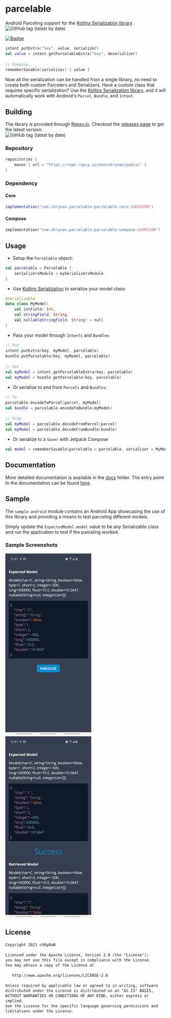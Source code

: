 # parcelable

Android Parceling support for the [Kotlinx Serialization library](https://github.com/Kotlin/kotlinx.serialization)
. <br />
<img alt="GitHub tag (latest by date)" src="https://img.shields.io/github/v/tag/chRyNaN/serialization-parcelable">

<a href="https://androidweekly.net/issues/issue-450"><img alt="Badge" src="https://androidweekly.net/issues/issue-450/badge" height="20px"></img></a>

```kotlin
intent.putExtra("key", value, serializer)
val value = intent.getParcelableExtra("key", deserializer)

// Compose
rememberSavable(serializer) { value }
```

Now all the serialization can be handled from a single library, no need to create both custom Parcelers and Serializers.
Have a custom class that requires specific serialization? Use
the [Kotlinx Serialization library](https://github.com/Kotlin/kotlinx.serialization), and it will automatically work
with Android's `Parcel`, `Bundle`, and `Intent`.

## Building

The library is provided through [Repsy.io](https://repsy.io). Checkout
the [releases page](https://github.com/chRyNaN/parcelable/releases) to get the latest version. <br />
<img alt="GitHub tag (latest by date)" src="https://img.shields.io/github/v/tag/chRyNaN/serialization-parcelable">

### Repository

```groovy
repositories {
    maven { url = "https://repo.repsy.io/mvn/chrynan/public" }
}
```

### Dependency

#### Core

```groovy
implementation("com.chrynan.parcelable:parcelable-core:$VERSION")
```

#### Compose

```kotlin
implementation("com.chrynan.parcelable:parcelable-compose:$VERSION")
```

## Usage

* Setup the `Parcelable` object:

```kotlin
val parcelable = Parcelable {
    serializersModule = mySerializersModule
}
```

* Use [Kotlinx Serialization](https://github.com/Kotlin/kotlinx.serialization) to serialize your model class:

```kotlin
@Serializable
data class MyModel(
    val intField: Int,
    val stringField: String,
    val nullableStringField: String? = null
)
```

* Pass your model through `Intents` and `Bundles`:

```kotlin
// Put
intent.putExtra(key, myModel, parcelable)
bundle.putParcelable(key, myModel, parcelable)

// Get
val myModel = intent.getParcelableExtra(key, parcelable)
val myModel = bundle.getParcelable(key, parcelable)
```

* Or serialize to and from `Parcels` and `Bundles`:

```kotlin
// To
parcelable.encodeToParcel(parcel, myModel)
val bundle = parcelable.encodeToBundle(myModel)

// From
val myModel = parcelable.decodeFromParcel(parcel)
val myModel = parcelable.decodeFromBundle(bundle)
```

* Or serialize to a `Saver` with Jetpack Compose

```kotlin
val model = rememberSavable(parcelable = parcelable, serializer = MyModel.serializer) { myModel }
```

## Documentation

More detailed documentation is available in the [docs](docs) folder. The entry point to the documentation can be
found [here](docs/index.md).

## Sample

The `sample-android` module contains an Android App showcasing the use of this library and providing a means to test
parceling different models.

Simply update the `ExpectedModel.model` value to be any Serializable class and run the application to test if the
parceling worked.

### Sample Screenshots

![Main Screen](assets/sample_main_screenshot.png)
![Results Screen](assets/sample_result_screenshot.png)

## License

```
Copyright 2021 chRyNaN

Licensed under the Apache License, Version 2.0 (the "License");
you may not use this file except in compliance with the License.
You may obtain a copy of the License at

   http://www.apache.org/licenses/LICENSE-2.0

Unless required by applicable law or agreed to in writing, software
distributed under the License is distributed on an "AS IS" BASIS,
WITHOUT WARRANTIES OR CONDITIONS OF ANY KIND, either express or implied.
See the License for the specific language governing permissions and
limitations under the License.
```
